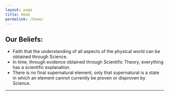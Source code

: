 ```yaml
---
layout: page
title: Home
permalink: /home/
---
```

##  Our Beliefs:
* Faith that the understanding of all aspects of the physical world can be obtained through Science.  
* In time, through evidence obtained through Scientific Theory, everything has a scientific explanation.
* There is no final supernatural element, only that supernatural is a state in which an element cannot currently be proven or disproven by Science.

----

